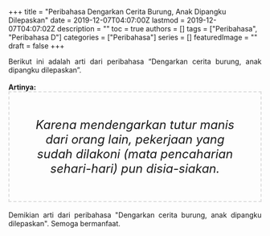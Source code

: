 +++
title = "Peribahasa Dengarkan Cerita Burung, Anak Dipangku Dilepaskan"
date = 2019-12-07T04:07:00Z
lastmod = 2019-12-07T04:07:02Z
description = ""
toc = true
authors = []
tags = ["Peribahasa", "Peribahasa D"]
categories = ["Peribahasa"]
series = []
featuredImage = ""
draft = false
+++

<div dir="ltr" style="text-align: left;" trbidi="on"><div style="text-align: justify;">Berikut ini adalah arti dari peribahasa “Dengarkan cerita burung, anak dipangku dilepaskan”.</div><br /><div style="text-align: justify;"><b>Artinya:</b></div><div style="border: 2px dashed #ddd; font-size: 24px; height: auto; margin: 0 auto; padding: 50px; text-align: center; width: auto;"><i>Karena mendengarkan tutur manis dari orang lain, pekerjaan yang sudah dilakoni (mata pencaharian sehari-hari) pun disia-siakan.</i></div><br /><div style="text-align: justify;">Demikian arti dari peribahasa "Dengarkan cerita burung, anak dipangku dilepaskan". Semoga bermanfaat.</div></div>
